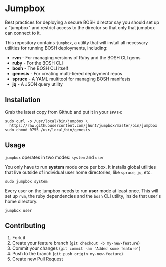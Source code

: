 Jumpbox
=======

Best practices for deploying a secure BOSH director say you should
set up a "jumpbox" and restrict access to the director so that
only that jumpbox can connect to it.

This repository contains `jumpbox`, a utility that will install
all necessary utilities for running BOSH deployments, including:

  - **rvm** - For managing versions of Ruby and the BOSH CLI gems
  - **ruby** - For the BOSH CLI
  - **bosh** - The BOSH CLI itself
  - **genesis** - For creating multi-tiered deployment repos
  - **spruce** - A YAML multitool for managing BOSH manifests
  - **jq** - A JSON query utility


Installation
------------

Grab the latest copy from Github and put it in your `$PATH`:

    sudo curl -o /usr/local/bin/jumpbox \
      https://raw.githubusercontent.com/jhunt/jumpbox/master/bin/jumpbox
    sudo chmod 0755 /usr/local/bin/genesis

Usage
-----

`jumpbox` operates in two modes: `system` and `user`

You only have to run **system** mode once per box.  It installs
global utilities that live outside of individual user home
directories, like `spruce`, `jq`, etc.

    sudo jumpbox system

Every user on the jumpbox needs to run **user** mode at least
once.  This will set up `rvm`, the ruby dependencies and the
`bosh` CLI utility, inside that user's home directory.

    jumpbox user


Contributing
------------

1. Fork it
2. Create your feature branch (`git checkout -b my-new-feature`)
3. Commit your changes (`git commit -am 'Added some feature'`)
4. Push to the branch (`git push origin my-new-feature`)
5. Create new Pull Request
